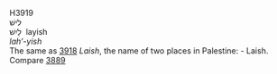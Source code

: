 <body>
  <p>H3919<br>  לישׁ  <br> לַיִשׁ  ‎  layish  <br><i>lah‘-yish </i><br>The same as <a href="h3918.htm">3918</a>  <i>Laish</i>, the name of two places in Palestine: - Laish. Compare <a href="h3889.htm">3889</a> <br></p>
 </body>